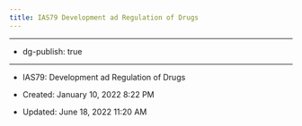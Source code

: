 ```yaml
---
title: IAS79 Development ad Regulation of Drugs
---
```


- --

- dg-publish: true

- --

- IAS79: Development ad Regulation of Drugs

- Created: January 10, 2022 8:22 PM

- Updated: June 18, 2022 11:20 AM
